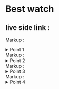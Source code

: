 # Best watch

## live side link :


Markup : <details>
           <summary>Point 1</summary>
           <p>First of all I connect my header file in app.js and install react router.and link our react router.</p>
         </details>
Markup : <details>
           <summary>Point 2</summary>
           <p>Next we call the data and flip my header file and add to the cart. Review cart add full data and header cart add 3 data only and set a button then connect review page</p>
         </details>
Markup : <details>
           <summary>Point 3</summary>
           <p>Next dashboard add some chart and this chart style </p>
         </details>
Markup : <details>
           <summary>Point 4</summary>
           <p>Last of all, we and the question and 404 pages. And style this components</p>
         </details>

